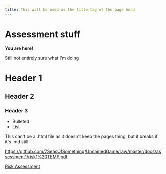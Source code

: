 ```yaml
---
title: This will be used as the title-tag of the page head
---
```


Assessment stuff
=====

**You are here!**

Still not entirely sure what I'm doing

# Header 1
## Header 2
### Header 3

- Bulleted
- List

This can't be a .html file as it doesn't keep the pages thing, but it breaks if it's .md still

https://github.com/7SeasOfSomething/UnnamedGame/raw/master/docs/assessment1/risk1%20TEMP.pdf


<a href="https://github.com/7SeasOfSomething/UnnamedGame/raw/master/docs/assessment1/risk1%20TEMP.pdf">Risk Assessment</a>
